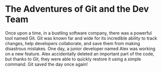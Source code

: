 # The Adventures of Git and the Dev Team

Once upon a time, in a bustling software company, there was a powerful tool named Git. Git was known far and wide for its incredible ability to track changes, help developers collaborate, and save them from making disastrous mistakes.
One day, a junior developer named Alex was working on a new feature. Alex accidentally deleted an important part of the code, but thanks to Git, they were able to quickly restore it using a simple command. Git saved the day once again!
